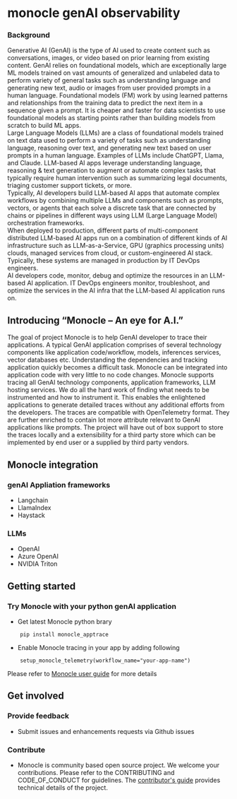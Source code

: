 # monocle genAI observability
### Background
Generative AI (GenAI) is the type of AI used to create content such as conversations, images, or video based on prior learning from existing content. GenAI relies on foundational models, which are exceptionally large ML models trained on vast amounts of generalized and unlabeled data to perform variety of general tasks such as understanding language and generating new text, audio or images from user provided prompts in a human language. Foundational models (FM) work by using learned patterns and relationships from the training data to predict the next item in a sequence given a prompt. It is cheaper and faster for data scientists to use foundational models as starting points rather than building models from scratch to build ML apps.  
Large Language Models (LLMs) are a class of foundational models trained on text data used to perform a variety of tasks such as understanding language, reasoning over text, and generating new text based on user prompts in a human language. Examples of LLMs include ChatGPT, Llama, and Claude. 
LLM-based AI apps leverage understanding language, reasoning & text generation to augment or automate complex tasks that typically require human intervention such as summarizing legal documents, triaging customer support tickets, or more.  
Typically, AI developers build LLM-based AI apps that automate complex workflows by combining multiple LLMs and components such as prompts, vectors, or agents that each solve a discrete task that are connected by chains or pipelines in different ways using LLM (Large Language Model) orchestration frameworks.  
When deployed to production, different parts of multi-component distributed LLM-based AI apps run on a combination of different kinds of AI infrastructure such as LLM-as-a-Service, GPU (graphics processing units) clouds, managed services from cloud, or custom-engineered AI stack. Typically, these systems are managed in production by IT DevOps engineers.  
AI developers code, monitor, debug and optimize the resources in an LLM-based AI application. IT DevOps engineers monitor, troubleshoot, and optimize the services in the AI infra that the LLM-based AI application runs on. 

## Introducing “Monocle – An eye for A.I.”
The goal of project Monocle is to help GenAI developer to trace their applications. A typical GenAI application comprises of several technology components like application code/workflow, models, inferences services, vector databases etc. Understanding the dependencies and tracking application quickly becomes a difficult task. Monocle can be integrated into application code with very little to no code changes. Monocle supports tracing all GenAI technology components, application frameworks, LLM hosting services. We do all the hard work of finding what needs to be instrumented and how to instrument it. This enables the enlightened applications to generate detailed traces without any additional efforts from the developers.
The traces are compatible with OpenTelemetry format. They are further enriched to contain lot more attribute relevant to GenAI applications like prompts. The project will have out of box support to store the traces locally and a extensibility for a third party store which can be implemented by end user or a supplied by third party vendors.    

## Monocle integration
### genAI Appliation frameworks
- Langchain
- LlamaIndex
- Haystack
### LLMs
- OpenAI
- Azure OpenAI
- NVIDIA Triton

## Getting started
### Try Monocle with your python genAI application
- Get latest Monocle python brary 
```
    pip install monocle_apptrace
```
- Enable Monocle tracing in your app by adding following
```
    setup_monocle_telemetry(workflow_name="your-app-name")
```
Please refer to [Monocle user guide](Monocle_User_Guide.md) for more details

## Get involved
### Provide feedback
- Submit issues and enhancements requests via Github issues

### Contribute
- Monocle is community based open source project. We welcome your contributions. Please refer to the CONTRIBUTING and CODE_OF_CONDUCT for guidelines. The [contributor's guide](CONTRIBUTING.md) provides technical details of the project.

